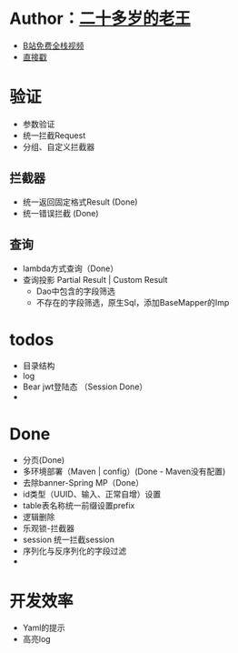 # Author：[二十多岁的老王](https://space.bilibili.com/309430466)
- [B站免费全栈视频](https://space.bilibili.com/309430466) 
- [直接戳](https://space.bilibili.com/309430466)

# 验证
- 参数验证
- 统一拦截Request
- 分组、自定义拦截器

## 拦截器
- 统一返回固定格式Result (Done)
- 统一错误拦截 (Done)

## 查询
- lambda方式查询（Done）
- 查询投影 Partial Result | Custom Result
  - Dao中包含的字段筛选
  - 不存在的字段筛选，原生Sql，添加BaseMapper的Imp

# todos
- 目录结构
- log
- Bear jwt登陆态 （Session Done）
- 
# Done
- 分页(Done)
- 多环境部署（Maven | config）(Done - Maven没有配置)
- 去除banner-Spring MP（Done）
- id类型（UUID、输入、正常自增）设置
- table表名称统一前缀设置prefix
- 逻辑删除
- 乐观锁-拦截器
- session 统一拦截session
- 序列化与反序列化的字段过滤
- 

# 开发效率
- Yaml的提示
- 高亮log